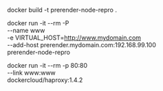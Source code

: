 docker build -t prerender-node-repro .

docker run -it --rm -P \
--name www \
-e VIRTUAL_HOST=http://www.mydomain.com \
--add-host prerender.mydomain.com:192.168.99.100 \
prerender-node-repro



docker run -it --rm -p 80:80 \
--link www:www \
dockercloud/haproxy:1.4.2

